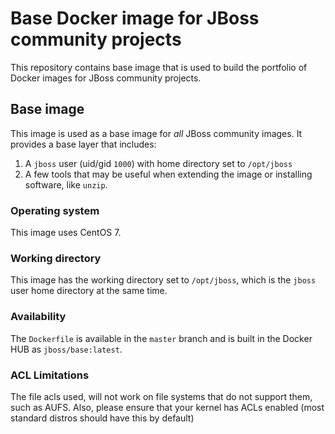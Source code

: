 # Base Docker image for JBoss community projects

This repository contains base image that is used to build the portfolio of Docker images for JBoss community projects. 

## Base image

This image is used as a base image for *all* JBoss community images. It provides a base layer that includes:

1. A `jboss` user (uid/gid `1000`) with home directory set to `/opt/jboss`
2. A few tools that may be useful when extending the image or installing software, like `unzip`.

### Operating system

This image uses CentOS 7.

### Working directory

This image has the working directory set to `/opt/jboss`, which is the `jboss` user home directory at the same time.

### Availability

The `Dockerfile` is available in the `master` branch and is built in the Docker HUB as `jboss/base:latest`.

### ACL Limitations

The file acls used, will not work on file systems that do not support them, such as AUFS.
Also, please ensure that your kernel has ACLs enabled (most standard distros should have this by default)
